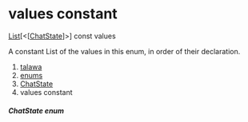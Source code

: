 
<div>

# values constant

</div>


[List](https://api.flutter.dev/flutter/dart-core/List-class.html)[\<[[ChatState](../../enums_enums/ChatState.md)]\>]
const values



A constant List of the values in this enum, in order of their
declaration.







1.  [talawa](../../index.md)
2.  [enums](../../enums_enums/)
3.  [ChatState](../../enums_enums/ChatState.md)
4.  values constant

##### ChatState enum







